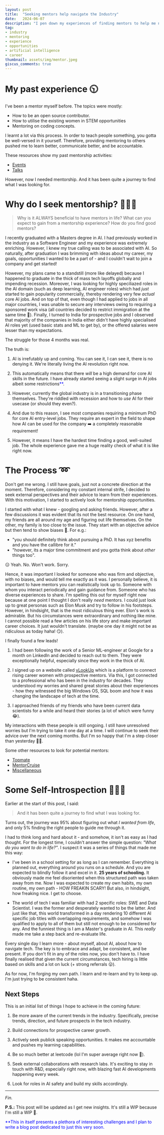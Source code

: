 ```yaml
---
layout: post
title:  "Seeking mentors help navigate the Industry"
date:   2024-06-07
description: "I pen down my experiences of finding mentors to help me navigate commom industry challenges"
tag:
- industry
- mentoring
- experience
- opportunities
- artificial intelligence
- career
thumbnail: assets/img/mentor.jpeg
giscus_comments: true
---
```


# My past experience 🕥

I've been a mentor myself before. The topics were mostly:
- How to be an open source contributor.
- How to utilise the existing women in STEM opportunities
- Mentoring on coding concepts.

I learnt a lot via this process. In order to teach people something, you gotta be well-versed in it yourself. Therefore, providing mentoring to others pushed me to learn better, communicate better, and be accountable. 

These resources show my past mentorship activities:
- [Events](https://orionstar25.github.io/mentoring/)
- [Talks](https://orionstar25.github.io/presentations/)

However, now I needed mentorship. And it has been quite a journey to find what I was looking for.

# Why do I seek mentorship? 🧑🏻‍🏫

> Why is it ALWAYS beneficial to have mentors in life? What can you expect to gain from a mentorship experience? How do you find good mentors?

I recently graduated with a Masters degree in AI. I had previously worked in the industry as a Software Engineer and my experience was extremely enriching. However, I knew my true calling was to be associated with AI. So naturally, after graduation I was brimming with ideas about my career, my goals, opportunities I wanted to be a part of - and I couldn't wait to join a company and get started!

However, my plans came to a standstill (more like delayed) because I happened to graduate in the thick of mass tech layoffs globally and impending recession. Moreover, I was looking for highly speciliazed roles in the AI domain (such as deep learning, AI engineer roles) which had *just* started to gain popularity commercially, thereby rendering very few *actual* core AI jobs. And on top of that, even though I had applied to jobs in all major countries, I was unable to secure any interviews owing to requiring a sponsored work visa (all countries decided to restrict immigration at the same time 🫠). Finally, I turned to India for prospective jobs and I observed that majority of the companies in India either didn't have highly specialised AI roles yet (used basic stats and ML to get by), or the offered salaries were lesser than my expectations.

The struggle for those 4 months was real.

The truth is:
1. AI is irrefutably up and coming. You can see it, I can see it, there is no denying it. We're literally living the AI revolution right now. 

2. This automatically means that there *will* be a high demand for core AI skills in the future. I have already started seeing a slight surge in AI jobs albeit some restrictions<span style="color:blue">**</span>.

3. However, currently the global industry is in a transitioning phase themselves. They're riddled with recession and how to *use* AI for their usecase (or should they even?).

4. And due to this reason, I see most companies requiring a minimum PhD for core AI entry-level jobs. They require an expert in the field to shape how AI can be used for the company ➡️ a completely reasonable requirement!

5. However, it means I have the hardest time finding a good, well-suited job. The whole experience gave me a huge reality check of what it is like right now.


# The Process ➿

Don't get me wrong. I still have goals, just not a concrete direction at the moment. Therefore, considering my constant internal strife, I decided to seek external perspectives and their advice to learn from their experiences. With this motivation, I started to actively look for mentorship opportunities. 

I started with what I knew - googling and asking friends. However, after a few discussions it was evident that its not the best resource. On one hand, my friends are all around my age and figuring out life themselves. On the other, my family is too close to the issue. They start with an objective advice but then tend to show biases 🥲. For e.g.:
- "you should definitely think about pursuing a PhD. It has xyz benefits and you have the callibre for it."
- "however, its a major time commitment and you gotta think about *other* things too".

😑 Yeah. No. Won't work. Sorry.

Hence, it was important I looked for someone who was firm and objective, with no biases, and would tell me exactly as it was. I personally believe, it is important to have mentors you can realistically look up to. Someone with whom you interact periodically and gain guidance from. Someone who has diverse experiences to share. 
I'm spelling this out for myself right now because at one point I thought I don't really *need* mentors. I could just look up to great personas such as Elon Musk and try to follow in his footsteps. However, in hindsight, that is the most ridiculous thing ever. Elon's work is admirable. But his circumstances were extraordinary and nothing like mine. I cannot possible read a few articles on his life story and make important career choices. It just wouldn't translate. (maybe one day it might not be as ridiculous as today haha! 😏). 

I finally found a few leads!

1. I had been following the work of a Senior ML-engineer at Google for a month on LinkedIn and decided to reach out to them. They were exceptionally helpful, especially since they work in the thick of AI.

2. I signed up on a website called [vLookUp](https://www.vlookup.ai/) which is a platform to connect rising career women with prospective mentors. Via this, I got connected to a professional who has been in the industry for decades. They understood my worries and shared great stories about their experiences - how they witnessed the big Windows OS, SQL boom and how it was changing the landscape of tech at the time.

3. I approached friends of my friends who have been current data scientists for a while and heard their stories (a lot of which were funny 😂).

My interactions with these people is still ongoing. I still have unresolved worries but I'm trying to take it one day at a time. I will continue to seek their advice over the next coming months. But I'm so happy that I'm a step closer than yesterday 💪🏻.

Some other resources to look for potential mentors:
- [Topmate](https://topmate.io/)
- [MentorCruise](https://mentorcruise.com/)
- [Miscellaneous](https://www.growthmentor.com/blog/online-mentoring-platforms-software/)

# Some Self-Introspection 🧘🏻‍♀️

Earlier at the start of this post, I said:
> And it has been quite a journey to find what I was looking for.

Turns out, the journey was 95% about figuring out what *I wanted from life*, and only 5% finding the right people to guide me through it. 

I had to think long and hard about it - and somehow, it isn't as easy as I had thought. For the longest time, I couldn't answer the simple question: *"What do you want to do in life?"*. I suspect it was a series of things that made me this way:

- I've been in a school setting for as long as I can remember. Everything is planned out, everything around you runs on a schedule. And you are expected to blindly follow it and excel in it. **25 years of schooling.** 
It obviously made me feel disoriented when this structured path was taken away from me. Now I was expected to create my own habits, my own routine, my own path - HOW FREAKIN SCARY!
But also, in hindsight, how freaking nice. I get to choose.

- The world of tech I was familiar with had 2 specific roles: SWE and Data Scientist. I was the former and desperately wanted to be the latter. And just like that, this world transformed in a day rendering 10 different AI specific job titles with overlapping requirements, and somehow I was qualified to apply to all of them but still not enough to be considered for any. And the funniest thing is I am a Master's graduate in AI. This *really* made me take a step back and re-evaluate life.

Every single day I learn more - about myself, about AI, about how to navigate tech. The key is to embrace and adapt, be consistent, and be present. If you don't fit in any of the roles now, you don't have to. I have finally realised that given the current circumstances, tech hiring is little based on skills and a lot on luck (+ strong referrals 😛).

As for now, I'm forging my own path. I learn and re-learn and try to keep up. I'm just trying to be consistent haha.

## Next Steps

This is an initial list of things I hope to achieve in the coming future:

1. Be more aware of the current trends in the industry. Specifically, precise trends, direction, and future prospects in the tech industry.

2. Build connections for prospective career growth. 

3. Actively seek publick speaking opportunities. It makes me accountable and pushes my learning capabilities.

4. Be so much better at leetcode (lol I'm super average right now 🤪).

5. Seek external collaborations with research labs. It's exciting to stay in touch with R&D, especially right now, with blazing fast AI developments happening every week.

6. Look for roles in AI safety and build my skills accordingly.

-------

*Fin.*

**P.S.:** This post will be updated as I get new insights. It's still a WIP because I'm still a WIP 🙂.

<span style="color:blue">**This in itself presents a plethora of interesting challenges and I plan to write a blog post dedicated to just this very soon.</span>
